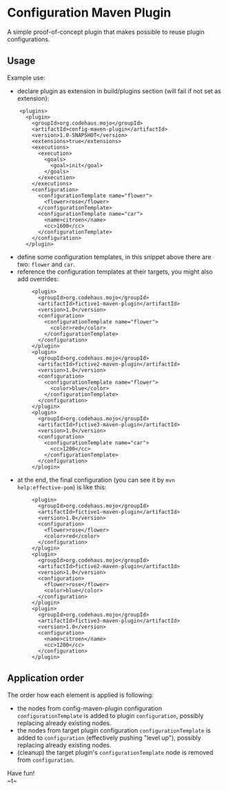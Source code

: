 # Configuration Maven Plugin
A simple proof-of-concept plugin that makes possible to reuse plugin configurations.

## Usage

Example use:
* declare plugin as extension in build/plugins section (will fail if not set as extension):
```
    <plugins>
      <plugin>
        <groupId>org.codehaus.mojo</groupId>
        <artifactId>config-maven-plugin</artifactId>
        <version>1.0-SNAPSHOT</version>
        <extensions>true</extensions>
        <executions>
          <execution>
            <goals>
              <goal>init</goal>
            </goals>
          </execution>
        </executions>
        <configuration>
          <configurationTemplate name="flower">
            <flower>rose</flower>
          </configurationTemplate>
          <configurationTemplate name="car">
            <name>citroen</name>
            <cc>1600</cc>
          </configurationTemplate>
        </configuration>
      </plugin>
```
* define some configuration templates, in this snippet above there are two: `flower` and `car`.
* reference the configuration templates at their targets, you might also add overrides:
```
        <plugin>
          <groupId>org.codehaus.mojo</groupId>
          <artifactId>fictive1-maven-plugin</artifactId>
          <version>1.0</version>
          <configuration>
            <configurationTemplate name="flower">
              <color>red</color>
            </configurationTemplate>
          </configuration>
        </plugin>
        <plugin>
          <groupId>org.codehaus.mojo</groupId>
          <artifactId>fictive2-maven-plugin</artifactId>
          <version>1.0</version>
          <configuration>
            <configurationTemplate name="flower">
              <color>blue</color>
            </configurationTemplate>
          </configuration>
        </plugin>
        <plugin>
          <groupId>org.codehaus.mojo</groupId>
          <artifactId>fictive3-maven-plugin</artifactId>
          <version>1.0</version>
          <configuration>
            <configurationTemplate name="car">
              <cc>1200</cc>
            </configurationTemplate>
          </configuration>
        </plugin>
```
* at the end, the final configuration (you can see it by `mvn help:effective-pom`) is like this:
```
        <plugin>
          <groupId>org.codehaus.mojo</groupId>
          <artifactId>fictive1-maven-plugin</artifactId>
          <version>1.0</version>
          <configuration>
            <flower>rose</flower>
            <color>red</color>
          </configuration>
        </plugin>
        <plugin>
          <groupId>org.codehaus.mojo</groupId>
          <artifactId>fictive2-maven-plugin</artifactId>
          <version>1.0</version>
          <configuration>
            <flower>rose</flower>
            <color>blue</color>
          </configuration>
        </plugin>
        <plugin>
          <groupId>org.codehaus.mojo</groupId>
          <artifactId>fictive3-maven-plugin</artifactId>
          <version>1.0</version>
          <configuration>
            <name>citroen</name>
            <cc>1200</cc>
          </configuration>
        </plugin>
```

## Application order

The order how each element is applied is following:
* the nodes from config-maven-plugin configuration `configurationTemplate` is added to plugin `configuration`, possibly replacing already existing nodes.
* the nodes from target plugin configuration `configurationTemplate` is added to `configuration` (effectively pushing "level up"), possibly replacing already existing nodes.
* (cleanup) the target plugin's `configurationTemplate` node is removed from `configuration`.



Have fun!  
~t~

